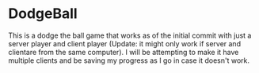 # DodgeBall
This is a dodge the ball game that works as of the initial commit with just a server player and client player (Update: it might only work if server and clientare from the same computer). I will be attempting to make it have multiple clients and be saving my progress as I go in case it doesn't work.
